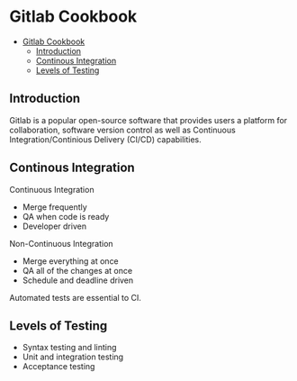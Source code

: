 # Gitlab Cookbook

- [Gitlab Cookbook](#gitlab-cookbook)
  - [Introduction](#introduction)
  - [Continous Integration](#continous-integration)
  - [Levels of Testing](#levels-of-testing)

## Introduction

Gitlab is a popular open-source software that provides users a platform for collaboration, software version control as well as Continuous Integration/Continious Delivery (CI/CD) capabilities.

## Continous Integration

Continuous Integration
- Merge frequently
- QA when code is ready
- Developer driven

Non-Continuous Integration
- Merge everything at once
- QA all of the changes at once
- Schedule and deadline driven

Automated tests are essential to CI.

## Levels of Testing

- Syntax testing and linting
- Unit and integration testing
- Acceptance testing